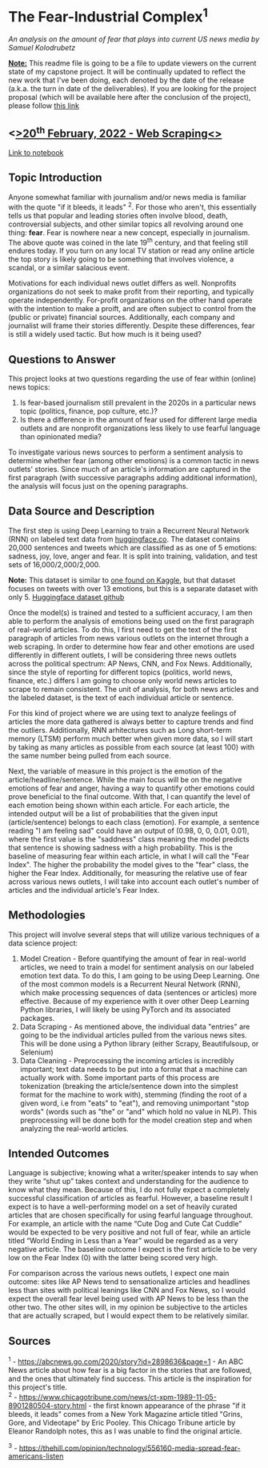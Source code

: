 # The Fear-Industrial Complex<sup>1</sup>
*An analysis on the amount of fear that plays into current US news media by Samuel Kolodrubetz*

**<ins>Note:</ins>** This readme file is going to be a file to update viewers on the current state of my capstone project. It will be continually updated to reflect the new work that I've been doing, each denoted by the date of the release (a.k.a. the turn in date of the deliverables). If you are looking for the project proposal (which will be available here after the conclusion of the project), please follow [this link](https://github.com/skbetz54/Samuel_DATA606/blob/main/Approved_Proposal.md)

## **<<ins>>20<sup>th</sup> February, 2022 - Web Scraping<<ins>>**

[Link to notebook]()
  
  
  
## Topic Introduction

Anyone somewhat familiar with journalism and/or news media is familiar with the quote "if it bleeds, it leads" <sup>2</sup>. For those who aren't, this essentially tells us that popular and leading stories often involve blood, death, controversial subjects, and other similar topics all revolving around one thing: **fear**. Fear is nowhere near a new concept, especially in journalism. The above quote was coined in the late 19<sup>th</sup> century, and that feeling still endures today. If you turn on any local TV station or read any online article the top story is likely going to be something that involves violence, a scandal, or a similar salacious event. 

Motivations for each individual news outlet differs as well. Nonprofits organizations do not seek to make profit from their reporting, and typically operate independently. For-profit organizations on the other hand operate with the intention to make a proift, and are often subject to control from the (public or private) financial sources. Additionally, each company and journalist will frame their stories differently. Despite these differences, fear is still a widely used tactic. But how much is it being used?


## Questions to Answer

This project looks at two questions regarding the use of fear within (online) news topics:


1. Is fear-based journalism still prevalent in the 2020s in a particular news topic (politics, finance, pop culture, etc.)? 
2. Is there a difference in the amount of fear used for different large media outlets and are nonprofit organizations less likely to use fearful language than opinionated media?

To investigate various news sources to perform a sentiment analysis to determine whether fear (among other emotions) is a common tactic in news outlets' stories. Since much of an article's information are captured in the first paragraph (with successive paragraphs adding additional information), the analysis will focus just on the opening paragraphs. 

## Data Source and Description

The first step is using Deep Learning to train a Recurrent Neural Network (RNN) on labeled text data from [huggingface.co](https://huggingface.co/datasets/emotion). The dataset contains 20,000 sentences and tweets which are classified as as one of 5 emotions: sadness, joy, love, anger and fear. It is split into training, validation, and test sets of 16,000/2,000/2,000.

**Note:** This dataset is similar to [one found on Kaggle](https://www.kaggle.com/pashupatigupta/emotion-detection-from-text), but that dataset focuses on tweets with over 13 emotions, but this is a separate dataset with only 5. [Huggingface dataset github](https://github.com/dair-ai/emotion_dataset)

Once the model(s) is trained and tested to a sufficient accuracy, I am then able to perform the analysis of emotions being used on the first paragraph of real-world articles. To do this, I first need to get the text of the first paragraph of articles from news  various outlets on the internet through a web scraping. In order to determine how fear and other emotions are used differently in different outlets, I will be considering three news outlets across the political spectrum: AP News, CNN, and Fox News. Additionally, since the style of reporting for different topics (politics, world news, finance, etc.) differs I am going to choose only world news articles to scrape to remain consistent. The unit of analysis, for both news articles and the labeled dataset, is the text of each individual article or sentence. 

For this kind of project where we are using text to analyze feelings of articles the more data gathered is always better to capture trends and find the outliers. Additionally, RNN arhitectures such as Long short-term memory (LTSM) perform much better when given more data, so I will start by taking as many articles as possible from each source (at least 100) with the same number being pulled from each source. 

Next, the variable of measure in this project is the emotion of the article/headline/sentence. While the main focus will be on the negative emotions of fear and anger, having a way to quantify other emotions could prove beneficial to the final outcome. With that, I can quantify the level of each emotion being shown within each article. For each article, the intended output will be a list of probabilities that the given input (article/sentence) belongs to each class (emotion). For example, a sentence reading "I am feeling sad" could have an output of (0.98, 0, 0, 0.01, 0.01), where the first value is the "saddness" class meaning the model predicts that sentence is showing sadness with a high probability. This is the baseline of measuring fear within each article, in what I will call the "Fear Index". The higher the probability the model gives to the "fear" class, the higher the Fear Index. Additionally, for measuring the relative use of fear across various news outlets, I will take into account each outlet's number of articles and the individual article's Fear Index. 

## Methodologies

This project will involve several steps that will utilize various techniques of a data science project:

1. Model Creation - Before quantifying the amount of fear in real-world articles, we need to train a model for sentiment analysis on our labeled emotion text data. To do this, I am going to be using Deep Learning. One of the most common models is a Recurrent Neural Network (RNN), which make processing sequences of data (sentences or articles) more effective. Because of my experience with it over other Deep Learning Python libraries, I will likely be using PyTorch and its associated packages. 
2. Data Scraping - As mentioned above, the individual data "entries" are going to be the individual articles pulled from the various news sites. This will be done using a Python library (either Scrapy, Beautifulsoup, or Selenium)
3. Data Cleaning - Preprocessing the incoming articles is incredibly important; text data needs to be put into a format that a machine can actually work with. Some important parts of this process are tokenization (breaking the article/sentence down into the simplest format for the machine to work with), stemming (finding the root of a given word, i.e from "eats" to "eat"), and removing unimportant "stop words" (words such as "the" or "and" which hold no value in NLP). This preprocessing will be done both for the model creation step and when analyzing the real-world articles.  

## Intended Outcomes

Language is subjective; knowing what a writer/speaker intends to say when they write “shut up” takes context and understanding for the audience to know what they mean. Because of this, I do not fully expect a completely successful classification of articles as fearful. However, a baseline result I expect is to have a well-performing model on a set of heavily curated articles that are chosen specifically for using fearful language throughout. For example, an article with the name “Cute Dog and Cute Cat Cuddle” would be expected to be very positive and not full of fear, while an article titled “World Ending in Less than a Year” would be regarded as a very negative article. The baseline outcome I expect is the first article to be very low on the Fear Index (0) with the latter being scored very high. 

For comparison across the various news outlets, I expect one main outcome: sites like AP News tend to sensationalize articles and headlines less than sites with political leanings like CNN and Fox News, so I would expect the overall fear level being used with AP News to be less than the other two. The other sites will, in my opinion be subjective to the articles that are actually scraped, but I would expect them to be relatively similar.


## Sources
<sup>1</sup> - https://abcnews.go.com/2020/story?id=2898636&page=1 - An ABC News article about how fear is a big factor in the stories that are followed, and the ones that ultimately find success. This article is the inspiration for this project's title.  
<sup>2</sup> - https://www.chicagotribune.com/news/ct-xpm-1989-11-05-8901280504-story.html - the first known appearance of the phrase "if it bleeds, it leads" comes from a New York Magazine article titled "Grins, Gore, and Videotape" by Eric Pooley. This Chicago Tribune article by Eleanor Randolph notes, this as I was unable to find the original article.

<sup>3</sup> - https://thehill.com/opinion/technology/556160-media-spread-fear-americans-listen
